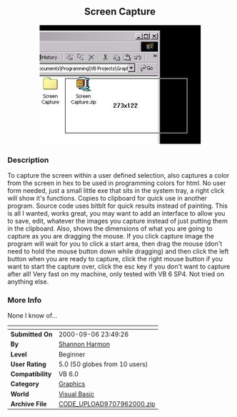 ﻿<div align="center">

## Screen Capture

<img src="PIC2000962356334888.jpg">
</div>

### Description

To capture the screen within a user defined selection, also captures a color from the screen in hex to be used in programming colors for html. No user form needed, just a small little exe that sits in the system tray, a right click will show it's functions. Copies to clipboard for quick use in another program. Source code uses bitblt for quick results instead of painting. This is all I wanted, works great, you may want to add an interface to allow you to save, edit, whatever the images you capture instead of just putting them in the clipboard. Also, shows the dimensions of what you are going to capture as you are dragging the mouse. If you click capture image the program will wait for you to click a start area, then drag the mouse (don't need to hold the mouse button down while dragging) and then click the left button when you are ready to capture, click the right mouse button if you want to start the capture over, click the esc key if you don't want to capture after all! Very fast on my machine, only tested with VB 6 SP4. Not tried on anything else.
 
### More Info
 
None I know of...


<span>             |<span>
---                |---
**Submitted On**   |2000-09-06 23:49:26
**By**             |[Shannon Harmon](https://github.com/Planet-Source-Code/PSCIndex/blob/master/ByAuthor/shannon-harmon.md)
**Level**          |Beginner
**User Rating**    |5.0 (50 globes from 10 users)
**Compatibility**  |VB 6\.0
**Category**       |[Graphics](https://github.com/Planet-Source-Code/PSCIndex/blob/master/ByCategory/graphics__1-46.md)
**World**          |[Visual Basic](https://github.com/Planet-Source-Code/PSCIndex/blob/master/ByWorld/visual-basic.md)
**Archive File**   |[CODE\_UPLOAD9707962000\.zip](https://github.com/Planet-Source-Code/shannon-harmon-screen-capture__1-11323/archive/master.zip)








